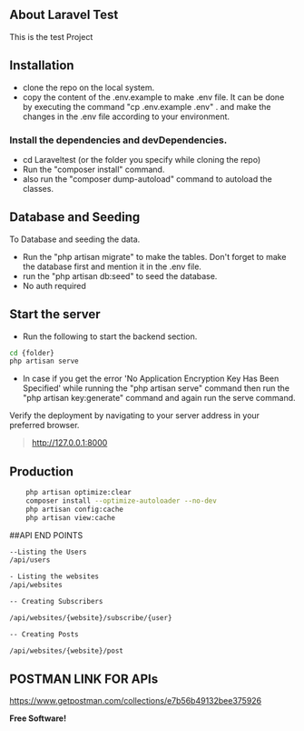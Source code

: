 ## About Laravel Test

This is the test Project


## Installation

- clone the repo on the local system.
- copy the content of the .env.example to make .env file. It can be done by executing the command "cp .env.example .env"
  . and make the changes in the .env file according to your environment.

### Install the dependencies and devDependencies.

- cd Laraveltest (or the folder you specify while cloning the repo)
- Run the "composer install" command.
- also run the "composer dump-autoload" command to autoload the classes.

## Database and Seeding

To Database and seeding the data.

- Run the "php artisan migrate" to make the tables. Don't forget to make the database first and mention it in the .env
  file.
- run the "php artisan db:seed" to seed the database.
- No auth required

## Start the server

- Run the following to start the backend section.

```zsh
cd {folder}
php artisan serve
```

- In case if you get the error 'No Application Encryption Key Has Been Specified' while running the "php artisan serve"
  command then run the "php artisan key:generate" command and again run the serve command.

Verify the deployment by navigating to your server address in your preferred browser.

> http://127.0.0.1:8000

## Production

```sh
    php artisan optimize:clear
    composer install --optimize-autoloader --no-dev
    php artisan config:cache
    php artisan view:cache
```

##API END POINTS
```sh
--Listing the Users
/api/users

- Listing the websites
/api/websites

-- Creating Subscribers

/api/websites/{website}/subscribe/{user}

-- Creating Posts

/api/websites/{website}/post
```
## POSTMAN LINK FOR APIs
https://www.getpostman.com/collections/e7b56b49132bee375926

**Free Software!**
